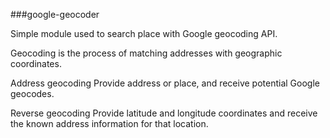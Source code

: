 ###google-geocoder


Simple module used to search place with Google geocoding API.

Geocoding is the process of matching addresses with geographic coordinates.

Address geocoding
Provide address or place, and receive potential Google geocodes.

Reverse geocoding
Provide latitude and longitude coordinates and receive the known address information for that location.
